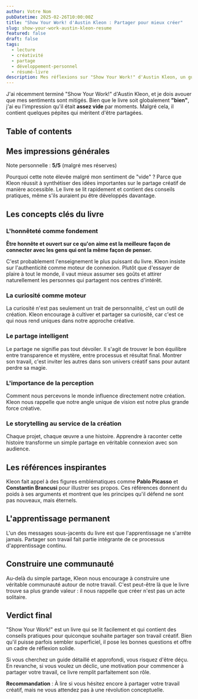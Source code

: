 ```yaml
---
author: Votre Nom
pubDatetime: 2025-02-26T10:00:00Z
title: "Show Your Work! d'Austin Kleon : Partager pour mieux créer"
slug: show-your-work-austin-kleon-resume
featured: false
draft: false
tags:
  - lecture
  - créativité
  - partage
  - développement-personnel
  - résumé-livre
description: Mes réflexions sur "Show Your Work!" d'Austin Kleon, un guide pour partager son travail créatif et construire une audience authentique.
---
```


J'ai récemment terminé "Show Your Work!" d'Austin Kleon, et je dois avouer que mes sentiments sont mitigés. Bien que le livre soit globalement **"bien"**, j'ai eu l'impression qu'il était **assez vide** par moments. Malgré cela, il contient quelques pépites qui méritent d'être partagées.

## Table of contents

## Mes impressions générales

Note personnelle : **5/5** (malgré mes réserves)

Pourquoi cette note élevée malgré mon sentiment de "vide" ? Parce que Kleon réussit à synthétiser des idées importantes sur le partage créatif de manière accessible. Le livre se lit rapidement et contient des conseils pratiques, même s'ils auraient pu être développés davantage.

## Les concepts clés du livre

### L'honnêteté comme fondement

**Être honnête et ouvert sur ce qu'on aime est la meilleure façon de connecter avec les gens qui ont la même façon de penser.**

C'est probablement l'enseignement le plus puissant du livre. Kleon insiste sur l'authenticité comme moteur de connexion. Plutôt que d'essayer de plaire à tout le monde, il vaut mieux assumer ses goûts et attirer naturellement les personnes qui partagent nos centres d'intérêt.

### La curiosité comme moteur

La curiosité n'est pas seulement un trait de personnalité, c'est un outil de création. Kleon encourage à cultiver et partager sa curiosité, car c'est ce qui nous rend uniques dans notre approche créative.

### Le partage intelligent

Le partage ne signifie pas tout dévoiler. Il s'agit de trouver le bon équilibre entre transparence et mystère, entre processus et résultat final. Montrer son travail, c'est inviter les autres dans son univers créatif sans pour autant perdre sa magie.

### L'importance de la perception

Comment nous percevons le monde influence directement notre création. Kleon nous rappelle que notre angle unique de vision est notre plus grande force créative.

### Le storytelling au service de la création

Chaque projet, chaque œuvre a une histoire. Apprendre à raconter cette histoire transforme un simple partage en véritable connexion avec son audience.

## Les références inspirantes

Kleon fait appel à des figures emblématiques comme **Pablo Picasso** et **Constantin Brancusi** pour illustrer ses propos. Ces références donnent du poids à ses arguments et montrent que les principes qu'il défend ne sont pas nouveaux, mais éternels.

## L'apprentissage permanent

L'un des messages sous-jacents du livre est que l'apprentissage ne s'arrête jamais. Partager son travail fait partie intégrante de ce processus d'apprentissage continu.

## Construire une communauté

Au-delà du simple partage, Kleon nous encourage à construire une véritable communauté autour de notre travail. C'est peut-être là que le livre trouve sa plus grande valeur : il nous rappelle que créer n'est pas un acte solitaire.

## Verdict final

"Show Your Work!" est un livre qui se lit facilement et qui contient des conseils pratiques pour quiconque souhaite partager son travail créatif. Bien qu'il puisse parfois sembler superficiel, il pose les bonnes questions et offre un cadre de réflexion solide.

Si vous cherchez un guide détaillé et approfondi, vous risquez d'être déçu. En revanche, si vous voulez un déclic, une motivation pour commencer à partager votre travail, ce livre remplit parfaitement son rôle.

**Recommandation** : À lire si vous hésitez encore à partager votre travail créatif, mais ne vous attendez pas à une révolution conceptuelle.
